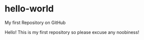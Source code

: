 hello-world
===========

My first Repository on GitHub

Hello! This is my first repository so please excuse any noobiness!
